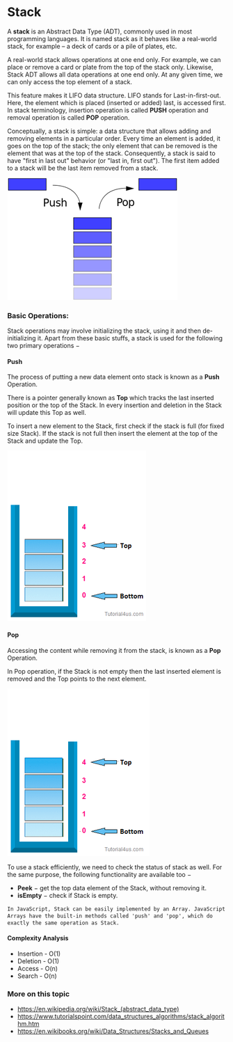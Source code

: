 # Stack

A **stack** is an Abstract Data Type (ADT), commonly used in most programming languages. It is named stack as it behaves like a real-world stack, for example – a deck of cards or a pile of plates, etc.

A real-world stack allows operations at one end only. For example, we can place or remove a card or plate from the top of the stack only. Likewise, Stack ADT allows all data operations at one end only. At any given time, we can only access the top element of a stack.

This feature makes it LIFO data structure. LIFO stands for Last-in-first-out. Here, the element which is placed (inserted or added) last, is accessed first. In stack terminology, insertion operation is called **PUSH** operation and removal operation is called **POP** operation.


Conceptually, a stack is simple: a data structure that allows adding and removing elements in a particular order. Every time an element is added, it goes on the top of the stack; the only element that can be removed is the element that was at the top of the stack. Consequently, a stack is said to have "first in last out" behavior (or "last in, first out"). The first item added to a stack will be the last item removed from a stack.

![Stack](./images/stack.svg)

### Basic Operations:

Stack operations may involve initializing the stack, using it and then de-initializing it. Apart from these basic stuffs, a stack is used for the following two primary operations −

#### Push

The process of putting a new data element onto stack is known as a **Push** Operation.

There is a pointer generally known as **Top** which tracks the last inserted position or the top of the Stack. In every insertion and deletion in the Stack will update this Top as well.

To insert a new element to the Stack, first check if the stack is full (for fixed size Stack). If the stack is not full then insert the element at the top of the Stack and update the Top.

![Stack Push](./images/push-operation.gif)


#### Pop

Accessing the content while removing it from the stack, is known as a **Pop** Operation.

In Pop operation, if the Stack is not empty then the last inserted element is removed and the Top points to the next element.

![Stack Pop](./images/pop-operation.gif)


To use a stack efficiently, we need to check the status of stack as well. For the same purpose, the following functionality are available too −

- **Peek** − get the top data element of the Stack, without removing it.
- **isEmpty** − check if Stack is empty.


```
In JavaScript, Stack can be easily implemented by an Array. JavaScript Arrays have the built-in methods called 'push' and 'pop', which do exactly the same operation as Stack.
```


#### Complexity Analysis
- Insertion - O(1)
- Deletion - O(1)
- Access - O(n)
- Search - O(n)


### More on this topic
- https://en.wikipedia.org/wiki/Stack_(abstract_data_type)
- https://www.tutorialspoint.com/data_structures_algorithms/stack_algorithm.htm
- https://en.wikibooks.org/wiki/Data_Structures/Stacks_and_Queues

